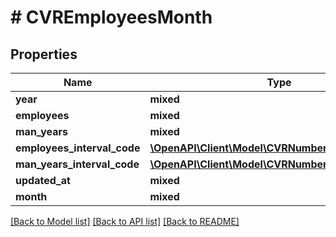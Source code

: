 # # CVREmployeesMonth

## Properties

Name | Type | Description | Notes
------------ | ------------- | ------------- | -------------
**year** | **mixed** |  |
**employees** | **mixed** |  | [optional]
**man_years** | **mixed** |  | [optional]
**employees_interval_code** | [**\OpenAPI\Client\Model\CVRNumberEmployeesEnum**](CVRNumberEmployeesEnum.md) |  | [optional]
**man_years_interval_code** | [**\OpenAPI\Client\Model\CVRNumberEmployeesEnum**](CVRNumberEmployeesEnum.md) |  | [optional]
**updated_at** | **mixed** |  |
**month** | **mixed** |  |

[[Back to Model list]](../../README.md#models) [[Back to API list]](../../README.md#endpoints) [[Back to README]](../../README.md)
